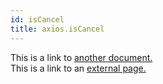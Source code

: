 ```yaml
---
id: isCancel
title: axios.isCancel
---
```


This is a link to [another document.](doc3.md)  
This is a link to an [external page.](http://www.example.com)
